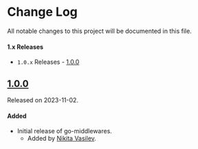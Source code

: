 # Change Log
All notable changes to this project will be documented in this file.

#### 1.x Releases
- `1.0.x` Releases - [1.0.0](#100)

## [1.0.0](https://github.com/space-code/go-middlewares/releases/tag/1.0.0)
Released on 2023-11-02.

#### Added
- Initial release of go-middlewares.
  - Added by [Nikita Vasilev](https://github.com/nik3212).